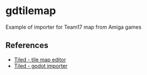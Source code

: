 # gdtilemap
Example of importer for Team17 map from Amiga games

## References
- [Tiled - tile map editor](https://www.mapeditor.org/)
- [Tiled - godot importer](https://github.com/Kiamo2/YATI/tree/main)